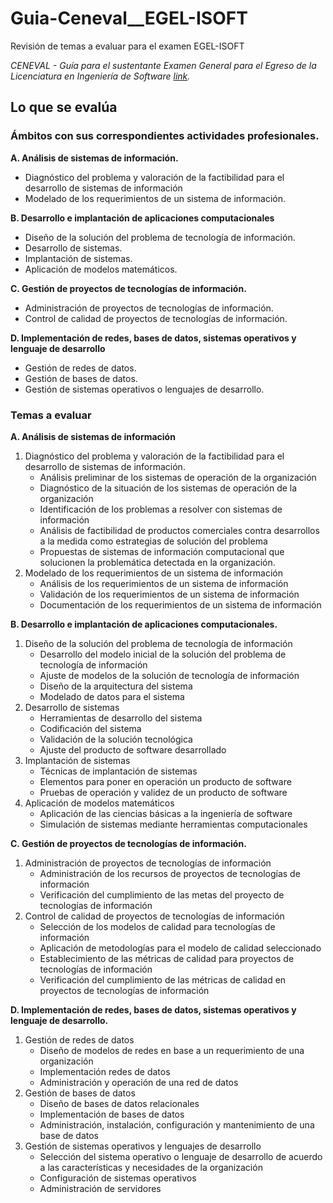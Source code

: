 # Guia-Ceneval__EGEL-ISOFT
Revisión de temas a evaluar para el examen EGEL-ISOFT

*CENEVAL - Guía para el sustentante Examen General para el Egreso de la Licenciatura en Ingeniería de Software [link](https://ceneval.edu.mx/wp-content/uploads/2021/07/EX-EGE-A2-GUIA_EGEL_ISOFT.pdf).*

## Lo que se evalúa
### Ámbitos con sus correspondientes actividades profesionales.

**A. Análisis de sistemas de información.**
  - Diagnóstico del problema y valoración de la factibilidad para el desarrollo de sistemas de información
  - Modelado de los requerimientos de un sistema de información.

**B. Desarrollo e implantación de aplicaciones computacionales**
  - Diseño de la solución del problema de tecnología de información.
  - Desarrollo de sistemas.
  - Implantación de sistemas.
  - Aplicación de modelos matemáticos.

 **C. Gestión de proyectos de tecnologías de información.**
  - Administración de proyectos de tecnologías de información.
  - Control de calidad de proyectos de tecnologías de información.

**D. Implementación de redes, bases de datos, sistemas operativos y lenguaje de desarrollo**
  - Gestión de redes de datos. 
  - Gestión de bases de datos.
  - Gestión de sistemas operativos o lenguajes de desarrollo.

### Temas a evaluar 

**A. Análisis de sistemas de información**
1. Diagnóstico del problema y valoración de la factibilidad para el desarrollo de sistemas de información.
    - Análisis preliminar de los sistemas de operación de la organización
    - Diagnóstico de la situación de los sistemas de operación de la organización
    - Identificación de los problemas a resolver con sistemas de información
    - Análisis de factibilidad de productos comerciales contra desarrollos a la medida como estrategias de solución del problema
    - Propuestas de sistemas de información computacional que solucionen la problemática detectada en la organización.
2. Modelado de los requerimientos de un sistema de información
    - Análisis de los requerimientos de un sistema de información
    - Validación de los requerimientos de un sistema de información
    - Documentación de los requerimientos de un sistema de información


**B. Desarrollo e implantación de aplicaciones computacionales.**
1. Diseño de la solución del problema de tecnología de información
    - Desarrollo del modelo inicial de la solución del problema de tecnología de información
    - Ajuste de modelos de la solución de tecnología de información
    - Diseño de la arquitectura del sistema
    - Modelado de datos para el sistema
2. Desarrollo de sistemas
    - Herramientas de desarrollo del sistema
    - Codificación del sistema
    - Validación de la solución tecnológica
    - Ajuste del producto de software desarrollado
3. Implantación de sistemas
    - Técnicas de implantación de sistemas
    - Elementos para poner en operación un producto de software
    - Pruebas de operación y validez de un producto de software
4. Aplicación de modelos matemáticos
    - Aplicación de las ciencias básicas a la ingeniería de software
    - Simulación de sistemas mediante herramientas computacionales


**C. Gestión de proyectos de tecnologías de información.**
1. Administración de proyectos de tecnologías de información
    - Administración de los recursos de proyectos de tecnologías de información
    - Verificación del cumplimiento de las metas del proyecto de tecnologías de información
2. Control de calidad de proyectos de tecnologías de información
    - Selección de los modelos de calidad para tecnologías de información
    - Aplicación de metodologías para el modelo de calidad seleccionado
    - Establecimiento de las métricas de calidad para proyectos de tecnologías de información
    - Verificación del cumplimiento de las métricas de calidad en proyectos de tecnologías de información


**D. Implementación de redes, bases de datos, sistemas operativos y lenguaje de desarrollo.**
1. Gestión de redes de datos
    - Diseño de modelos de redes en base a un requerimiento de una organización
    - Implementación redes de datos
    - Administración y operación de una red de datos
2. Gestión de bases de datos 
    - Diseño de bases de datos relacionales
    - Implementación de bases de datos
    - Administración, instalación, configuración y mantenimiento de una base de datos
3. Gestión de sistemas operativos y lenguajes de desarrollo
    - Selección del sistema operativo o lenguaje de desarrollo de acuerdo a las características y necesidades de la organización
    - Configuración de sistemas operativos
    - Administración de servidores
